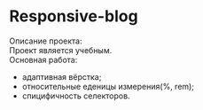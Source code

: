 # Responsive-blog
Описание проекта:   
Проект является учебным.     
Основная работа:   
- адаптивная вёрстка;
- относительные еденицы измерения(%, rem);
- спицифичность селекторов. 
